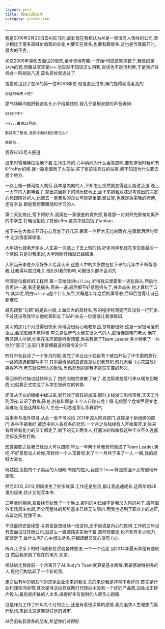 ```yaml
---
layout: post
title: 我在AI那四年
category: profession
---
```


<!-- more -->

--------

我是2010年2月22日去AI实习的.直到现在我都认为AI是一家很有人情味的公司,至少相比于很多高喊价值观的企业,AI要实在很多,也要有趣很多.这也是当我离开时,最大的不舍.

初忆2009年深冬去面试的情景,至今觉得有趣.一开始HR应该就搞错了,我做的是`JAVA`的题,但面试官却是`C++`.他显然不知该怎么问我,说话也不是很利索,于是我抓住机会一阵胡说八道,莫名奇妙就通过了.

接着就见到了在AI的第一位BOSS李总.他径直走过来,嗓门提得老高老高的.

	你啥时候来上班?

那气场瞬间就把我这毛头小子给镇住啦.我几乎是用发颤的声音询问:

	26号行不?

	不行..最晚22号到.

	那我来了跟谁,是刚才面试我的那位么?

	就是他.

我答应22号去报道.

出来时雪稀稀拉拉地下着,生冷生冷的.心中纳闷为什么会答应呢,要知道当时我可有6个offer的呢.就一路走着到了火车站,买了张前往商丘的站票.都不知道为什么要去那个地方.

一路上跟一群河南人胡侃.我本是内向的人,不知怎么突然就变得这么能说会道.晚上一火车的人都睡着了.拿出包里剩下的简历垫地上,坐下来抱着双膝思考做出的决定.心想跟随对的人,比起去一家著名的企业可能更重要.面试官,也就是后来我的师傅,还有李总,都是我想要跟随和学习的人.

第二天到商丘,雪下得好大.我窝在一家很差的青旅里,看着那一对对开完房匆匆离开的中学生.打电话拒绝了其他offer,这其中就包括了taobao.

接下来在大商丘开开心心晃悠了好几天.裹着一件巨大无比的雨衣,在飘飘洒洒的雪中,走到哪里算哪里.

大年初七就离开家乡,人生第一次踏上了去上班的路.好多同学都还在享受着最后一个寒假.只是对我来说,大学刚刚开始就已经结束.

入职当天李总介绍好多人给我认识,这些人中的大多数在接下来的几年中不断帮助我,让我得以度过难关.他们对我的影响,可能很久都不会消失.

师傅是位极好的工程师.第一天给我讲`billing`,听得我云里雾里一通乱摇头,然后他会再讲一遍,看还是摇头,再来一遍.最后都不好意思摇头了,拼命点头,他才算松了口气.其实呢,明白`billing`是个什么东西,大概是半年之后的事情啦.后知后觉得让自己都难过.

最先跟我"勾搭"的是白小振,上海交大的高材生,写的程序特漂亮而且没有一行冗余.不过还没等我毕业他就离职去了SAP.失去一位偶像让我很郁闷.

实习的那几个月过得很快乐.师傅会很耐心地教东西,领导都很好.这是一家很可爱的企业,会加班但不觉得累.李总是位脾气火爆又很义气的人,脏话连篇嗓门老大.他在西区跟人吵架,你坐在东区都能听得清楚.后来我做了Team Leader,多少继承了一些他的"恶习",在部门里耍横霸道的事情没少干.

四月中旬我请了一个多月的假.做完了毕业设计独自背个破包开始了环中国的旅行.一路的遭遇都能写本书.其中最奇葩的应该就是认识老苏吧.前几天看《心花路放》笑得不行.老苏就像里边的耿浩,当然悲剧的是我不是玩车震的郝义.

等回来的时候也就快毕业了.拍完照唱完歌散了散了.老沈帮我拉着行李从城东到城西,也就算正式完成了从学生到码农的转换.

还没从毕业的情绪中缓过来,就开始了疯狂的加班.那时上线浙江电信项目,天天工作到深夜.认识了教练,陈总,刘总和爆总.五个人自称五虎上将.电信那个食堂巨便宜也超难吃.但是这群年轻人,坐在一起总是那么青春朝气.

后来参与海外项目,从此一发不可收拾.2011年调入阿诗部门.这算是个新组建的部门,各种不被看好,被选中的人各有各的悲伤.一个月之后陆续有人开始离开,到后来有经验有能力的员工都走了,剩下的无非两类人,打酱油的和像我这种毕业不久连酱油都没资格打的.

宏哥离职之后我已经没人可以跟随.毕业一年两个月我居然就成了Team Leader.爽吧,不好意思没人给你,项目你一个人顶着吧.到了十一月终于来了一人.一瞧,我的妈呀大美女.

杨姑娘,高挑的个子美丽的大眼睛.有她的加入,我这个Team算是勉强不太寒酸地开张啦.

然后2012,2013,期间发生了好多故事.工作还是生活,都让我迅速成长.这两年的2B事加起来,估计又能写本书.

三年合同期满,拿着续签犹豫了一个晚上.那时的AI已经不是我加入时的AI了.虽然海外市场风生水起,但公司整体的颓势基本已经无法阻挡.而我也遇到了职业上的迷茫,去留之间,犹豫不决.

不过最终还是续签.与其说是想继续一段坚持,还不如说是内心的畏惧.工作的三年没有去面试过其他公司,就这么一直踏踏实实地干着.突然想要走,也不知有多少能力.即使走了,做什么呢? 心中想法挺多,仔细琢磨又真心没有方向.

所以几乎余下的时间我都在试验各种想法,一个一个否定.到2014年夏天算是有些明白.然后我来到了现在的地方.北京.

杨姑娘比我提前一个月离开了AI.Rudy's Team就算是基本解散.我要感谢特别多的人,是他们构筑起了一个新的我.

走之后有AI的朋友问对这家企业未来的看法.总的来说我是非常不看好的.首先是行业利润空间收窄;其次是寻求向互联网时代转向中没有一个好的产品观,四处出击碎片投入;最后是闲扯的人太多,搞得好多有能耐的人都伤心跑路.

但是作为工作了四年九个月的企业,还是有着很深厚的感情.我为追求人生理想而离开杭州,来到北京这座挺讨厌的城市.

AI仍旧有我很多的朋友,希望你们过得好.

